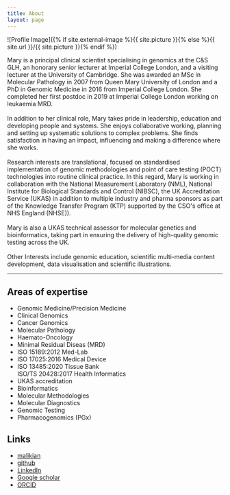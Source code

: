 ```yaml
---
title: About
layout: page
---
```

![Profile Image]({% if site.external-image %}{{ site.picture }}{% else %}{{ site.url }}/{{ site.picture }}{% endif %})

<p> Mary is a principal clinical scientist specialising in genomics at the C&S GLH, an honorary senior lecturer at Imperial College London, and a visiting lecturer at the University of Cambridge. She was awarded an MSc in Molecular Pathology in 2007 from Queen Mary University of London and a PhD in Genomic Medicine in 2016 from Imperial College London. She completed her first postdoc in 2019 at Imperial College London working on leukaemia MRD. 
<br>
<br>	
In addition to her clinical role, Mary takes pride in leadership, education and developing people and systems. She enjoys collaborative working, planning and setting up systematic solutions to complex problems. She finds satisfaction in having an impact, influencing and making a difference where she works.
<br>
<br>
Research interests are translational, focused on standardised implementation of genomic methodologies and point of care testing (POCT) technologies into routine clinical practice. In this regard, Mary is working in collaboration with the National Measurement Laboratory (NML), National Institute for Biological Standards and Control (NIBSC), the UK Accreditation Service (UKAS) in addition to multiple industry and pharma sponsors as part of the Knowledge Transfer Program (KTP) supported by the CSO's office at NHS England (NHSE)).
<br>
<br>
Mary is also a UKAS technical assessor for molecular genetics and bioinformatics, taking part in ensuring the delivery of high-quality genomic testing across the UK.
<br>
<br>
Other Interests include genomic education, scientific multi-media content development, data visualisation and scientific illustrations.</p>

<hr>

<p> </p>

<h2>Areas of expertise</h2>

<ul class="expertise">
	<li>Genomic Medicine/Precision Medicine</li>
	<li>Clinical Genomics</li>
	<li>Cancer Genomics</li>
	<li>Molecular Pathology</li>
	<li>Haemato-Oncology</li>
	<li>Minimal Residual Diseas (MRD)</li>
	<li>ISO 15189:2012 Med-Lab</li>
	<li>ISO 17025:2016 Medical Device</li>
	<li>ISO 13485:2020 Tissue Bank</li>
	ISO/TS 20428:2017 Health Informatics</li>
	<li>UKAS accreditation</li>
	<li>Bioinformatics</li>
	<li>Molecular Methodologies</li>
	<li>Molecular Diagnostics</li>
	<li>Genomic Testing</li>
	<li>Pharmacogenomics (PGx)</li>
</ul>

<h2>Links</h2>

<ul>
	<li><a href="mailto:mary.alikian@nhs.net">malikian</a></li>
	<li><a href="https://github.com/AlikianM">github</a></li>
	<li><a href="https://uk.linkedin.com/in/mary-alikian-52b1347a">LinkedIn</a></li>
	<li><a href="https://scholar.google.com/citations?user=N8TJ0kQAAAAJ&hl=en">Google scholar</a></li>
	<li><a href="https://orcid.org/0000-0002-4298-6926">ORCID</a></li>
</ul>




